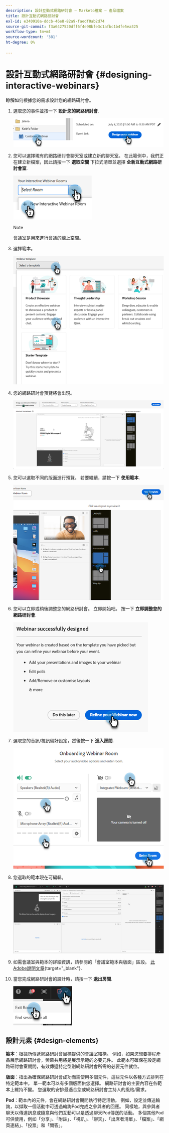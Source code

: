 ```yaml
---
description: 設計互動式網路研討會 — Marketo檔案 — 產品檔案
title: 設計互動式網路研討會
exl-id: e340910a-ddcb-46e8-82a9-faedf0ab2d74
source-git-commit: f3a6427520dff6f4e98bfe3c1afbc1b4fe5ea325
workflow-type: tm+mt
source-wordcount: '381'
ht-degree: 0%

---
```


# 設計互動式網路研討會 {#designing-interactive-webinars}

瞭解如何根據您的需求設計您的網路研討會。

1. 選取您的事件並按一下 **設計您的網路研討會**.

   ![](assets/designing-interactive-webinars-1.png)

1. 您可以選擇現有的網路研討會聊天室或建立新的聊天室。 在此範例中，我們正在建立新檔案，因此請按一下 **選取空間** 下拉式清單並選擇 **全新互動式網路研討會室**.

   ![](assets/designing-interactive-webinars-2.png)

   >[!NOTE]
   >
   >會議室是用來進行會議的線上空間。

1. 選擇範本。

   ![](assets/designing-interactive-webinars-3.png)

1. 您的網路研討會預覽將會出現。

   ![](assets/designing-interactive-webinars-4.png)

1. 您可以選取不同的版面進行預覽。 若要繼續，請按一下 **使用範本**.

   ![](assets/designing-interactive-webinars-5.png)

1. 您可以立即或稍後調整您的網路研討會。 立即開始吧。 按一下 **立即調整您的網路研討會**.

   ![](assets/designing-interactive-webinars-6.png)

1. 選取您的音訊/視訊偏好設定，然後按一下 **進入房間**.

   ![](assets/designing-interactive-webinars-7.png)

1. 您選取的範本現在可編輯。

   ![](assets/designing-interactive-webinars-8.png)

1. 如需會議室與範本的詳細資訊，請參閱的「會議室範本與版面」區段。 [此Adobe說明文章](https://helpx.adobe.com/in/adobe-connect/using/creating-arranging-meetings.html#creating_and_arranging_meetings){target="_blank"}.

1. 當您完成網路研討會的設計時，請按一下 **退出房間**.

   ![](assets/designing-interactive-webinars-9.png)

## 設計元素 {#design-elements}

**範本**：根據所傳遞網路研討會目標提供的會議室結構。 例如，如果您想要排程產品展示網路研討會，熒幕共用將是展示示範的必要元件。 此範本可確保在設定網路研討會室期間，有效傳遞特定型別網路研討會所需的必要元件就位。

**版面**：指出為確保網路研討會成功而需使用多個元件，這些元件以各種方式排列在特定範本中。 單一範本可以有多個版面供您選擇。 網路研討會的主要內容在各範本上維持不變。 您選取的安排最適合您或網路研討會主持人的風格/需求。

**Pod**：範本內的元件，會在網路研討會期間執行特定活動。 例如，設定並傳送輪詢，以擷取一個活動中可透過輪詢Pod完成之參與者的回應。 同樣地，與參與者聊天以傳達訊息或隨意與他們互動可以是透過聊天Pod傳送的活動。 多個其他Pod可供使用，例如「分享」、「附註」、「視訊」、「聊天」、「出席者清單」、「檔案」、「網頁連結」、「投票」和「問答」。
